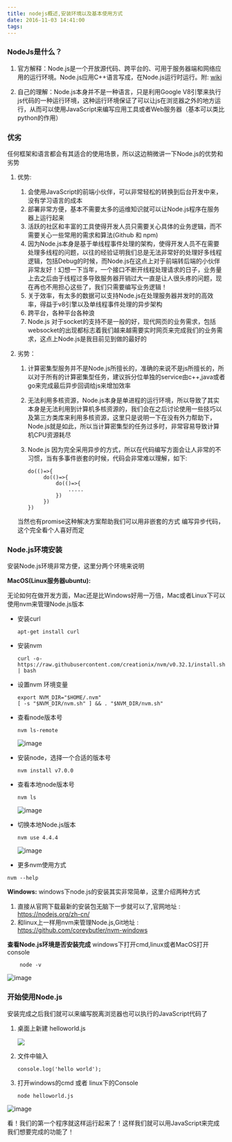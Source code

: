 ```yaml
---
title: nodejs概述,安装环境以及基本使用方式
date: 2016-11-03 14:41:00
tags:
---
```


### NodeJs是什么？
1. 官方解释：Node.js是一个开放源代码、跨平台的、可用于服务器端和网络应用的运行环境。Node.js应用C++语言写成，在Node.js运行时运行。附: [wiki](https://zh.wikipedia.org/wiki/Node.js)

2. 自己的理解：Node.js本身并不是一种语言，只是利用Google V8引擎来执行js代码的一种运行环境，这种运行环境保证了可以让js在浏览器之外的地方运行，从而可以使用JavaScript来编写应用工具或者Web服务器（基本可以类比python的作用）

### 优劣
任何框架和语言都会有其适合的使用场景，所以这边稍微讲一下Node.js的优势和劣势

1. 优势:
    1. 会使用JavaScript的前端小伙伴，可以非常轻松的转换到后台开发中来，没有学习语言的成本
    2. 部署非常方便，基本不需要太多的运维知识就可以让Node.js程序在服务器上运行起来
    3. 活跃的社区和丰富的工具使得开发人员只需要关心具体的业务逻辑，而不需要关心一些常用的需求和算法(Github 和 npm)
    4. 因为Node.js本身是基于单线程事件处理的架构，使得开发人员不在需要处理多线程的问题，以往的经验证明我们总是无法非常好的处理好多线程逻辑，包括Debug的时候，而Node.js在这点上对于前端转后端的小伙伴非常友好！幻想一下当年，一个接口不断开线程处理请求的日子，业务量上去之后由于线程过多导致服务器开销过大一直是让人很头疼的问题，现在再也不用担心这些了，我们只需要编写业务逻辑！
    5. 关于效率，有太多的数据可以支持Node.js在处理服务器并发时的高效率，得益于v8引擎以及单线程事件处理的异步架构
    6. 跨平台，各种平台各种浪
    7. Node.js 对于socket的支持不是一般的好，现代网页的业务需求，包括websocket的出现都标志着我们越来越需要实时网页来完成我们的业务需求，这点上Node.js是我目前见到做的最好的
    
2. 劣势：
    1. 计算密集型服务并不是Node.js所擅长的，准确的来说不是js所擅长的，所以对于所有的计算密集型任务，建议拆分位单独的service由c++,java或者go来完成最后异步回调给js来增加效率
    2. 无法利用多核资源，Node.js本身是单进程的运行环境，所以导致了其实本身是无法利用到计算机多核资源的，我们会在之后讨论使用一些技巧以及第三方类库来利用多核资源，这里只是说明一下在没有外力帮助下，Node.js就是如此，所以当计算密集型的任务过多时，非常容易导致计算机CPU资源耗尽

    3. Node.js 因为完全采用异步的方式，所以在代码编写方面会让人非常的不习惯，当有多事件嵌套的时候，代码会非常难以理解，如下:
    
       ```
       do(()=>{
            do(()=>{
                do(()=>{
                    .....
                })
            })
       })
       ```
      当然也有promise这种解决方案帮助我们可以用非嵌套的方式 编写异步代码，这个完全看个人喜好而定
      
### Node.js环境安装

安装Node.js环境非常方便，这里分两个环境来说明

**MacOS(Linux服务器ubuntu):**

无论如何在做开发方面，Mac还是比Windows好用一万倍，Mac或者Linux下可以使用nvm来管理Node.js版本
 * 安装curl
 
    ```
    apt-get install curl
    ```
    
 * 安装nvm

    ```
    curl -o- https://raw.githubusercontent.com/creationix/nvm/v0.32.1/install.sh | bash 
   ```
   
 * 设置nvm 环境变量
    
    ```
    export NVM_DIR="$HOME/.nvm"
    [ -s "$NVM_DIR/nvm.sh" ] && . "$NVM_DIR/nvm.sh"
    ```
    
 * 查看node版本号
 
    ```
    nvm ls-remote
    ```
    ![image](http://webresources.b0.upaiyun.com/043E7760-2FD2-4787-9741-A4359F3D4BAC.png)
    
* 安装node，选择一个合适的版本号
  
  ```
  nvm install v7.0.0
  ```
  
* 查看本地node版本号
  
  ```
  nvm ls
  ```
  ![image](http://webresources.b0.upaiyun.com/22827F3F-DBC4-47ED-9B07-5A5F22F37413.png)
  
* 切换本地Node.js版本
  
  ```
  nvm use 4.4.4
  ```
  ![image](http://webresources.b0.upaiyun.com/749FCC96-E96E-461E-A724-EB1292FD6B87.png)
  
* 更多nvm使用方式

```
nvm --help
```

**Windows:**
windows下node.js的安装其实非常简单，这里介绍两种方式
1. 直接从官网下载最新的安装包无脑下一步就可以了,官网地址 : https://nodejs.org/zh-cn/
2. 和linux上一样用nvm来管理Node.js,Git地址 : https://github.com/coreybutler/nvm-windows

**查看Node.js环境是否安装完成**
windows下打开cmd,linux或者MacOS打开console

```
    node -v
```
![image](http://webresources.b0.upaiyun.com/85C966EB-C012-4F1E-971F-6F25878B0489.png)

### 开始使用Node.js
安装完成之后我们就可以来编写脱离浏览器也可以执行的JavaScript代码了

1. 桌面上新建 helloworld.js

    ![](http://webresources.b0.upaiyun.com/07171A8B-E33B-4B99-9EB3-D8F3D6B67621.png)

2. 文件中输入

   ```
   console.log('hello world');
   ```
   
3. 打开windows的cmd 或者 linux下的Console

   ```
   node helloworld.js
   ```
  
  ![image](http://webresources.b0.upaiyun.com/22D1632E-CDCD-4866-894B-5436771FE24F.png)

看！我们的第一个程序就这样运行起来了！这样我们就可以用JavaScript来完成我们想要完成的功能了！

    
 



